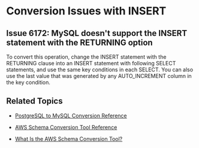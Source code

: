 # Conversion Issues with INSERT<a name="sct-reference-PostgreSQL-MySQL-INSERT"></a>

## Issue 6172: MySQL doesn't support the INSERT statement with the RETURNING option<a name="sct-reference-6172"></a>

To convert this operation, change the INSERT statement with the RETURNING clause into an INSERT statement with following SELECT statements, and use the same key conditions in each SELECT\. You can also use the last value that was generated by any AUTO\_INCREMENT column in the key condition\.

## Related Topics<a name="w3ab1c37c17c11d131b5"></a>

+  [PostgreSQL to MySQL Conversion Reference](sct-reference-PostgreSQL-MySQL-overview.md) 

+  [AWS Schema Conversion Tool Reference](CHAP_SchemaConversionTool.Reference.md) 

+  [What Is the AWS Schema Conversion Tool?](Welcome.md) 